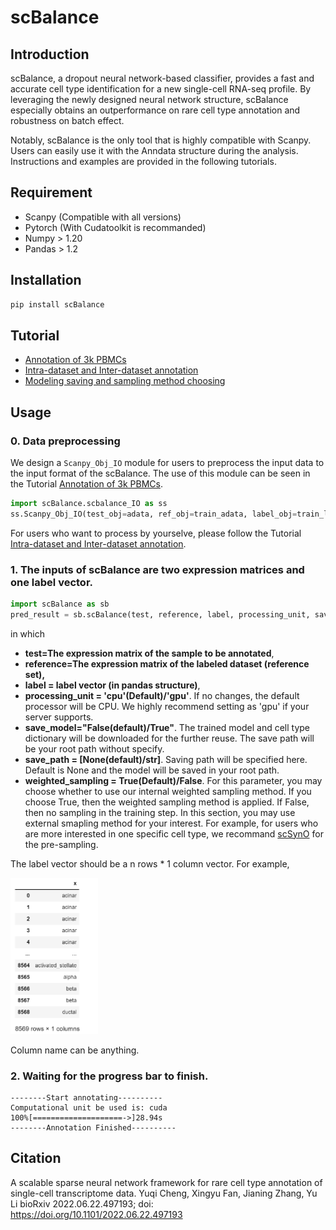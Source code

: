 # scBalance

## Introduction

scBalance, a dropout neural network-based classifier, provides a fast and accurate cell type identification for a new single-cell RNA-seq profile. By leveraging the newly designed neural network structure, scBalance especially obtains an outperformance on rare cell type annotation and robustness on batch effect. 

Notably, scBalance is the only tool that is highly compatible with Scanpy. Users can easily use it with the Anndata structure during the analysis. Instructions and examples are provided in the following tutorials.

## Requirement

- Scanpy (Compatible with all versions)
- Pytorch (With Cudatoolkit is recommanded)
- Numpy > 1.20
- Pandas > 1.2

## Installation

```Python
pip install scBalance
```

## Tutorial

- [Annotation of 3k PBMCs](https://github.com/yuqcheng/scBalance/blob/main/Tutorial/scBalance%20Tuotrial_Annotation%20of%203k%20PBMCs.ipynb)
- [Intra-dataset and Inter-dataset annotation](https://github.com/yuqcheng/scBalance/blob/main/Tutorial/Intradataset%26Interdataset_annotation_tutorial.ipynb)
- [Modeling saving and sampling method choosing](https://github.com/yuqcheng/scBalance/blob/main/Tutorial/Model%20saving%20and%20sampling%20method%20selection.ipynb)

## Usage

### 0. Data preprocessing

We design a ```Scanpy_Obj_IO``` module for users to preprocess the input data to the input format of the scBalance. The use of this module can be seen in the Tutorial [Annotation of 3k PBMCs](https://github.com/yuqcheng/scBalance/blob/main/Tutorial/scBalance%20Tuotrial_Annotation%20of%203k%20PBMCs.ipynb).

```Python
import scBalance.scbalance_IO as ss
ss.Scanpy_Obj_IO(test_obj=adata, ref_obj=train_adata, label_obj=train_label, scale = False)
```

For users who want to process by yourselve, please follow the Tutorial [Intra-dataset and Inter-dataset annotation](https://github.com/yuqcheng/scBalance/blob/main/Tutorial/Intradataset%26Interdataset_annotation_tutorial.ipynb).

### 1. The inputs of scBalance are two expression matrices and one label vector. 

```Python
import scBalance as sb
pred_result = sb.scBalance(test, reference, label, processing_unit, save_model, save_path, load_model, load_dict, weighted_sampling)
```

in which 

- **test=The expression matrix of the sample to be annotated**,
- **reference=The expression matrix of the labeled dataset (reference set),** 
- **label = label vector (in pandas structure)**,
- **processing_unit = 'cpu'(Default)/'gpu'**. If no changes, the default processor will be CPU. We highly recommend setting as 'gpu' if your server supports.
- **save_model="False(default)/True"**. The trained model and cell type dictionary will be downloaded for the further reuse. The save path will be your root path without specify.
- **save_path = [None(default)/str]**. Saving path will be specified here. Default is None and the model will be saved in your root path.
- **weighted_sampling = True(Default)/False**. For this parameter, you may choose whether to use our internal weighted sampling method. If you choose True, then the weighted sampling method is applied. If False, then no sampling in the training step. In this section, you may use external smapling method for your interest. For example, for users who are more interested in one specific cell type, we recommand [scSynO](https://bmcbioinformatics.biomedcentral.com/articles/10.1186/s12859-021-04469-x) for the pre-sampling.

The label vector should be a n rows \* 1 column vector. For example,

<img src="https://github.com/yuqcheng/scBalance/blob/main/Tutorial/usage1.png" width=140/>

Column name can be anything.

### 2. Waiting for the progress bar to finish.

```
--------Start annotating----------
Computational unit be used is: cuda
100%[====================->]28.94s
--------Annotation Finished----------
```

## Citation
A scalable sparse neural network framework for rare cell type annotation of single-cell transcriptome data. Yuqi Cheng, Xingyu Fan, Jianing Zhang, Yu Li bioRxiv 2022.06.22.497193; doi: https://doi.org/10.1101/2022.06.22.497193
